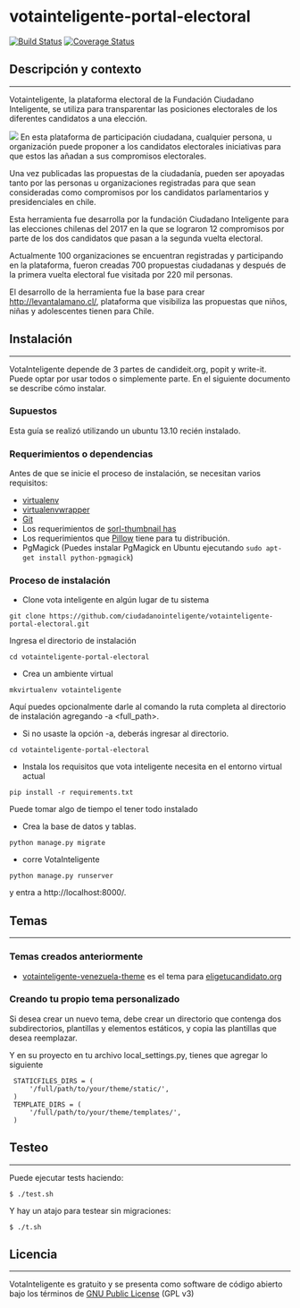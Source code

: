 votainteligente-portal-electoral
================================

[![Build Status](https://travis-ci.org/ciudadanointeligente/votainteligente-portal-electoral.png?branch=master)](https://travis-ci.org/ciudadanointeligente/votainteligente-portal-electoral)
[![Coverage Status](https://coveralls.io/repos/ciudadanointeligente/votainteligente-portal-electoral/badge.png?branch=master)](https://coveralls.io/r/ciudadanointeligente/votainteligente-portal-electoral?branch=master)

## Descripción y contexto
---
Votainteligente, la plataforma electoral de la Fundación Ciudadano Inteligente, se utiliza para transparentar las posiciones electorales de los diferentes candidatos a una elección.

![](http://code.iadb.org/sites/default/files/inline-images/votainteligente.gif)
En esta plataforma de participación ciudadana, cualquier persona, u organización puede proponer a los candidatos electorales iniciativas para que estos las añadan a sus compromisos electorales. 
 
Una vez publicadas las propuestas de la ciudadanía, pueden ser apoyadas tanto por las personas u organizaciones registradas para que sean consideradas como compromisos por los candidatos parlamentarios y presidenciales en chile. 
 
Esta herramienta fue desarrolla por la fundación Ciudadano Inteligente para las elecciones chilenas del 2017 en la que se lograron 12 compromisos por parte de los dos candidatos que pasan a la segunda vuelta electoral. 
 
Actualmente 100 organizaciones se encuentran registradas y participando en la plataforma, fueron creadas 700 propuestas ciudadanas y después de la primera vuelta electoral fue visitada por 220 mil personas.  
 
El desarrollo de la herramienta fue la base para crear http://levantalamano.cl/, plataforma que visibiliza las propuestas que niños, niñas y adolescentes tienen para Chile. 

## Instalación
---
VotaInteligente depende de 3 partes de candideit.org, popit y write-it. Puede optar por usar todos o simplemente parte. En el siguiente documento se describe cómo instalar.

### Supuestos

Esta guía se realizó utilizando un ubuntu 13.10 recién instalado.

### Requerimientos o dependencias

Antes de que se inicie el proceso de instalación, se necesitan varios requisitos:

- [virtualenv](https://pypi.python.org/pypi/virtualenv)
- [virtualenvwrapper](http://virtualenvwrapper.readthedocs.org/en/latest/)
- [Git](http://git-scm.com/)
- Los requerimientos de [sorl-thumbnail has](http://sorl-thumbnail.readthedocs.org/en/latest/requirements.html)
- Los requerimientos que [Pillow](http://pillow.readthedocs.org/en/3.1.x/installation.html#linux-installation) tiene para tu distribución.
- PgMagick (Puedes instalar PgMagick en Ubuntu ejecutando `sudo apt-get install python-pgmagick`)

### Proceso de instalación

* Clone vota inteligente en algún lugar de tu sistema

`git clone https://github.com/ciudadanointeligente/votainteligente-portal-electoral.git`

Ingresa el directorio de instalación

`cd votainteligente-portal-electoral`

* Crea un ambiente virtual

`mkvirtualenv votainteligente`

Aquí puedes opcionalmente darle al comando la ruta completa al directorio de instalación agregando -a <full_path>.
* Si no usaste la opción -a, deberás ingresar al directorio.

`cd votainteligente-portal-electoral`

* Instala los requisitos que vota inteligente necesita en el entorno virtual actual

`pip install -r requirements.txt`

Puede tomar algo de tiempo el tener todo instalado

* Crea la base de datos y tablas.

`python manage.py migrate`


* corre VotaInteligente

`python manage.py runserver`

y entra a  http://localhost:8000/.

## Temas
---

### Temas creados anteriormente

* [votainteligente-venezuela-theme](https://github.com/ciudadanointeligente/votainteligente-venezuela-theme) es el tema para [eligetucandidato.org](http://eligetucandidato.org/)

### Creando tu propio tema personalizado

Si desea crear un nuevo tema, debe crear un directorio que contenga dos subdirectorios, plantillas y elementos estáticos, y copia las plantillas que desea reemplazar.

Y en su proyecto en tu archivo local_settings.py, tienes que agregar lo siguiente

```
 STATICFILES_DIRS = (
     '/full/path/to/your/theme/static/',
 )
 TEMPLATE_DIRS = (
     '/full/path/to/your/theme/templates/',
 )
```
## Testeo
---

Puede ejecutar tests haciendo:
```
$ ./test.sh
```

Y hay un atajo para testear sin migraciones:

```
$ ./t.sh
```

## Licencia
---

VotaInteligente es gratuito y se presenta como software de código abierto bajo los términos de [GNU Public License](http://www.gnu.org/licenses/gpl-3.0.html) (GPL v3)
